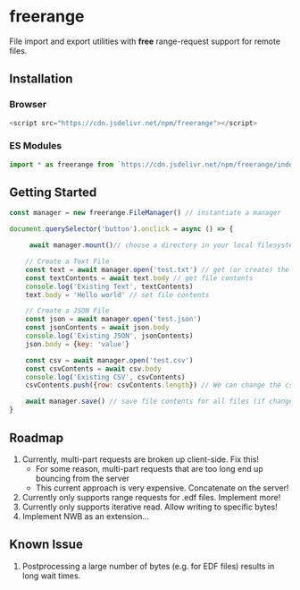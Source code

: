 # freerange
File import and export utilities with **free** range-request support for remote files.

## Installation
### Browser
```javascript
<script src="https://cdn.jsdelivr.net/npm/freerange"></script>
```

### ES Modules
```javascript
import * as freerange from `https://cdn.jsdelivr.net/npm/freerange/index.esm.js`
```

## Getting Started
```javascript
const manager = new freerange.FileManager() // instantiate a manager

document.querySelector('button').onclick = async () => {

     await manager.mount()// choose a directory in your local filesystem

    // Create a Text File
    const text = await manager.open('test.txt') // get (or create) the file
    const textContents = await text.body // get file contents
    console.log('Existing Text', textContents)
    text.body = 'Hello world' // set file contents

    // Create a JSON File
    const json = await manager.open('test.json')
    const jsonContents = await json.body
    console.log('Existing JSON', jsonContents)
    json.body = {key: 'value'}

    const csv = await manager.open('test.csv')
    const csvContents = await csv.body
    console.log('Existing CSV', csvContents)
    csvContents.push({row: csvContents.length}) // We can change the csvContent variable directly because it is an object reference

    await manager.save() // save file contents for all files (if changed)
}
```

## Roadmap
1. Currently, multi-part requests are broken up client-side. Fix this!
    - For some reason, multi-part requests that are too long end up bouncing from the server
    - This current approach is very expensive. Concatenate on the server!
2. Currently only supports range requests for .edf files. Implement more!
3. Currently only supports iterative read. Allow writing to specific bytes!
4. Implement NWB as an extension...

## Known Issue
1. Postprocessing a large number of bytes (e.g. for EDF files) results in long wait times.